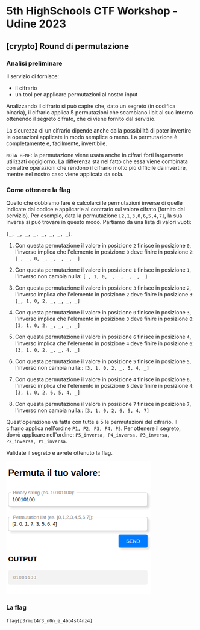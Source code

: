 # 5th HighSchools CTF Workshop - Udine 2023

## [crypto] Round di permutazione

### Analisi preliminare

Il servizio ci fornisce:

- il cifrario
- un tool per applicare permutazioni al nostro input

Analizzando il cifrario si può capire che, dato un segreto (in codifica binaria), il cifrario applica 5 permutazioni che scambiano i bit al suo interno ottenendo il segreto cifrato, che ci viene fornito dal servizio.

La sicurezza di un cifrario dipende anche dalla possibilità di poter invertire le operazioni applicate in modo semplice o meno. La permutazione è completamente e, facilmente, invertibile.

`NOTA BENE`: la permutazione viene usata anche in cifrari forti largamente utilizzati oggigiorno. La differenza sta nel fatto che essa viene combinata con altre operazioni che rendono il cifrario molto più difficile da invertire, mentre nel nostro caso viene applicata da sola.

### Come ottenere la flag

Quello che dobbiamo fare è calcolarci le permutazioni inverse di quelle indicate dal codice e applicarle al contrario sul valore cifrato (fornito dal servizio).
Per esempio, data la permutazione `[2,1,3,0,6,5,4,7]`, la sua inversa si può trovare in questo modo. Partiamo da una lista di valori vuoti:

`[_, _, _, _, _, _, _, _]`.

1. Con questa permutazione il valore in posizione `2` finisce in posizione `0`, l'inverso implica che l'elemento in posizione `0` deve finire in posizione `2`: `[_, _, 0, _, _, _, _, _]`

2. Con questa permutazione il valore in posizione `1` finisce in posizione `1`, l'inverso non cambia nulla: `[_, 1, 0, _, _, _, _, _]`

3. Con questa permutazione il valore in posizione `3` finisce in posizione `2`, l'inverso implica che l'elemento in posizione `2` deve finire in posizione `3`: `[_, 1, 0, 2, _, _, _, _]`

4. Con questa permutazione il valore in posizione `0` finisce in posizione `3`, l'inverso implica che l'elemento in posizione `3` deve finire in posizione `0`: `[3, 1, 0, 2, _, _, _, _]`

5. Con questa permutazione il valore in posizione `6` finisce in posizione `4`, l'inverso implica che l'elemento in posizione `4` deve finire in posizione `6`: `[3, 1, 0, 2, _, _, 4, _]`

6. Con questa permutazione il valore in posizione `5` finisce in posizione `5`, l'inverso non cambia nulla:: `[3, 1, 0, 2, _, 5, 4, _]`

7. Con questa permutazione il valore in posizione `4` finisce in posizione `6`, l'inverso implica che l'elemento in posizione `6` deve finire in posizione `4`: `[3, 1, 0, 2, 6, 5, 4, _]`

8. Con questa permutazione il valore in posizione `7` finisce in posizione `7`, l'inverso non cambia nulla:: `[3, 1, 0, 2, 6, 5, 4, 7]`

Quest'operazione va fatta con tutte e 5 le permutazioni del cifrario. Il cifrario applica nell'ordine `P1, P2, P3, P4, P5`. Per ottenere il segreto, dovrò applicare nell'ordine: `P5_inversa, P4_inversa, P3_inversa, P2_inversa, P1_inversa`.

Validate il segreto e avrete ottenuto la flag.

![Usare il tool per applicare la permutazione](./writeup/permutation_tool.png)

### La flag

`flag{p3rmut4r3_n0n_e_4bb4st4nz4}`
